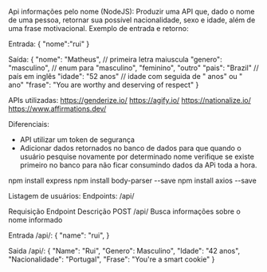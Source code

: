 Api informações pelo nome (NodeJS):
Produzir uma API que, dado o nome de uma pessoa, retornar sua possível nacionalidade, sexo e idade, além de uma frase motivacional. Exemplo de entrada e retorno:

Entrada:
{
  "nome":"rui"
}

Saída:
{
  "nome": "Matheus",       // primeira letra maiuscula
  "genero": "masculino",  // enum para "masculino", "feminino", "outro"
  "pais": "Brazil"               // país em inglês
  "idade": "52 anos"        // idade com seguida de " anos" ou " ano"
  "frase": "You are worthy and deserving of respect"
}

APIs utilizadas:
https://genderize.io/
https://agify.io/
https://nationalize.io/
https://www.affirmations.dev/
 
Diferenciais:
- API utilizar um token de segurança
- Adicionar dados retornados no banco de dados para que quando o usuário pesquise novamente por determinado nome verifique se existe primeiro no banco para não ficar consumindo dados da APi toda a hora.

npm install express
npm install body-parser --save
npm install axios --save



Listagem de usuários:
Endpoints:
/api/

Requisição	Endpoint	Descrição
POST	     /api/	    Busca informações sobre o nome informado

Entrada /api/:
{
   "name": "rui",
}

Saida /api/:
{
   "Name": "Rui",
   "Genero": Masculino",
   "Idade": "42 anos",
   "Nacionalidade": "Portugal",
   "Frase": "You're a smart cookie"
}
